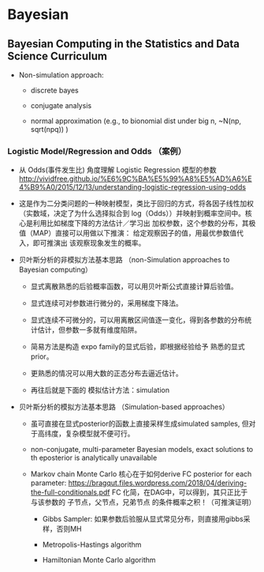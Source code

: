 # Bayesian

## Bayesian Computing in the Statistics and Data Science Curriculum

+ Non-simulation approach:  

  - discrete bayes 

  - conjugate analysis 

  - normal approximation (e.g., to bionomial dist under big n, ~N(np, sqrt(npq)) )

### Logistic Model/Regression and Odds （案例）

+ 从 Odds(事件发生比) 角度理解 Logistic Regression 模型的参数 http://vividfree.github.io/%E6%9C%BA%E5%99%A8%E5%AD%A6%E4%B9%A0/2015/12/13/understanding-logistic-regression-using-odds

+ 这是作为二分类问题的一种映射模型，类比于回归的方式，将各因子线性加权（实数域，决定了为什么选择拟合到 log（Odds））并映射到概率空间中。核心是利用比如梯度下降的方法估计／学习出 加权参数，这个参数的分布，其极值（MAP）直接可以用做以下推演： 给定观察因子的值，用最优参数值代入，即可推演出 该观察现象发生的概率。

+ 贝叶斯分析的非模拟方法基本思路 （non-Simulation approaches to Bayesian computing）

  - 显式离散熟悉的后验概率函数，可以用贝叶斯公式直接计算后验值。
  
  - 显式连续可对参数进行微分的，采用梯度下降法。
  
  - 显式连续不可微分的，可以用离散区间值逐一变化，得到各参数的分布统计估计，但参数一多就有维度陷阱。
  
  - 简易方法是构造 expo family的显式后验，即根据经验给予 熟悉的显式prior。
  
  - 更熟悉的情况可以用大数的正态分布去逼近估计。
  
  - 再往后就是下面的 模拟估计方法：simulation
  
 
+ 贝叶斯分析的模拟方法基本思路 （Simulation-based approaches）
  
  - 虽可直接在显式posterior的函数上直接采样生成simulated samples, 但对于高纬度，复杂模型就不便可行。
  
  - non-conjugate, multi-parameter Bayesian models, exact solutions to th eposterior is analytically unavailable
  
  - Markov chain Monte Carlo
  核心在于如何derive FC posterior for each parameter: https://bragqut.files.wordpress.com/2018/04/deriving-the-full-conditionals.pdf  FC 化简，在DAG中，可以得到，其只正比于 与该参数的 子节点，父节点，兄弟节点 的条件概率之积！（可推演证明）
    - Gibbs Sampler: 
    如果参数后验服从显式常见分布，则直接用gibbs采样，否则MH
    
    - Metropolis-Hastings algorithm
    
    - Hamiltonian Monte Carlo algorithm
    
    
  
  
 
  
  
  
  
  
  
